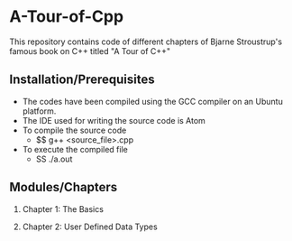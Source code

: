 # A-Tour-of-Cpp
This repository contains code of different chapters of Bjarne Stroustrup's famous book on C++ titled "A Tour of C++"

## Installation/Prerequisites

* The codes have been compiled using the GCC compiler on an Ubuntu platform.
* The IDE used for writing the source code is Atom
* To compile the source code
  * $$ g++ <source_file>.cpp
* To execute the compiled file
  * SS ./a.out

## Modules/Chapters
1. Chapter 1: The Basics

2. Chapter 2: User Defined Data Types

